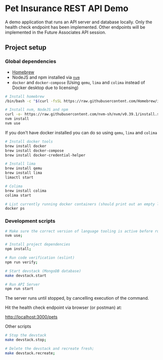 # Pet Insurance REST API Demo

A demo application that runs an API server and database locally.
Only the health check endpoint has been implemented.
Other endpoints will be implemented in the Future Associates API session.

## Project setup

### Global dependencies

- [Homebrew](https://brew.sh/)
- NodeJS and npm installed via [`nvm`](https://github.com/nvm-sh/nvm)
- `docker` and `docker-compose` (Using `qemu`, `lima` and `colima` instead of Docker desktop due to licensing)

```sh
# Install homebrew
/bin/bash -c "$(curl -fsSL https://raw.githubusercontent.com/Homebrew/install/HEAD/install.sh)"

# Install nvm, NodeJS and npm
curl -o- https://raw.githubusercontent.com/nvm-sh/nvm/v0.39.1/install.sh | bash
nvm install
nvm use
```

If you don't have docker installed you can do so using `qemu`, `lima` and `colima`

```sh
# Install docker tools
brew install docker
brew install docker-compose
brew install docker-credential-helper

# Install lima
brew install qemu
brew install lima
limactl start

# Colima
brew install colima
colima start

# List currently running docker containers (should print out an empty list)
docker ps
```

### Development scripts

```sh
# Make sure the correct version of language tooling is active before running any commands
nvm use;

# Install project dependencies
npm install;

# Run code verification (eslint)
npm run verify;

# Start devstack (MongoDB database)
make devstack.start

# Run API Server
npm run start
```

The server runs until stopped, by cancelling execution of the command.

Hit the health check endpoint via browser (or postman) at:

[http://localhost:3000/pets](http://localhost:3000/pets)

Other scripts

```sh
# Stop the devstack
make devstack.stop;

# Delete the devstack and recreate fresh;
make devstack.recreate;
```
